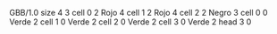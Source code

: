 <gs-board without-header> GBB/1.0
size 4 3
cell 0 2 Rojo 4 
cell 1 2 Rojo 4 
cell 2 2 Negro 3 
cell 0 0 Verde 2 
cell 1 0 Verde 2 
cell 2 0 Verde 2 
cell 3 0 Verde 2 
head 3 0 </gs-board>